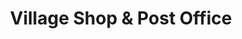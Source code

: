---
title: "Village Shop & Post Office"
url: /beverley/village-shop-and-post-office/
shop: convenience
---
